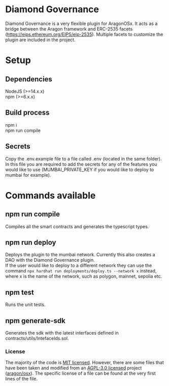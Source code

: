 # Diamond Governance
Diamond Governance is a very flexible plugin for AragonOSx. It acts as a bridge between the Aragon framework and ERC-2535 facets (https://eips.ethereum.org/EIPS/eip-2535). Multiple facets to customize the plugin are included in the project.  

# Setup
## Dependencies
NodeJS (>=14.x.x)  
npm (>=6.x.x)  

## Build process
npm i  
npm run compile  

## Secrets
Copy the .env.example file to a file called .env (located in the same folder). In this file you are required to add the secrets for any of the features you would like to use (MUMBAI_PRIVATE_KEY if you would like to deploy to mumbai for example).

# Commands available
## npm run compile
Compiles all the smart contracts and generates the typescript types.  

## npm run deploy
Deploys the plugin to the mumbai network. Currently this also creates a DAO with the Diamond Governance plugin.  
If the user would like to deploy to a different network they can use the command `npx hardhat run deployments/deploy.ts --network x` instead, where x is the name of the network, such as polygon, mainnet, sepolia etc.

## npm test
Runs the unit tests.  

## npm generate-sdk
Generates the sdk with the latest interfaces defined in contracts/utils/IntefaceIds.sol.  

### License

The majority of the code is [MIT licensed](./LICENSE). However, there are some files that have been taken and modified from an [AGPL-3.0 licensed](https://www.gnu.org/licenses/agpl-3.0.en.html) project ([aragon/osx](https://github.com/aragon/osx)). The specific license of a file can be found at the very first lines of the file.
